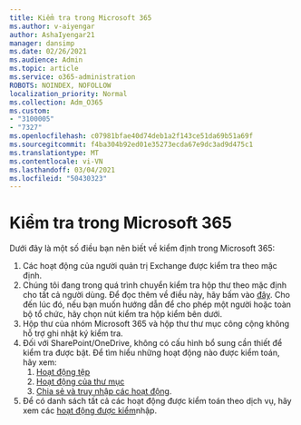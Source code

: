 ```yaml
---
title: Kiểm tra trong Microsoft 365
ms.author: v-aiyengar
author: AshaIyengar21
manager: dansimp
ms.date: 02/26/2021
ms.audience: Admin
ms.topic: article
ms.service: o365-administration
ROBOTS: NOINDEX, NOFOLLOW
localization_priority: Normal
ms.collection: Adm_O365
ms.custom:
- "3100005"
- "7327"
ms.openlocfilehash: c07981bfae40d74deb1a2f143ce51da69b51a69f
ms.sourcegitcommit: f4ba304b92ed01e35273ecda67e9dc3ad9d475c1
ms.translationtype: MT
ms.contentlocale: vi-VN
ms.lasthandoff: 03/04/2021
ms.locfileid: "50430323"
---
```

# <a name="auditing-in-microsoft-365"></a>Kiểm tra trong Microsoft 365

Dưới đây là một số điều bạn nên biết về kiểm định trong Microsoft 365:

1. Các hoạt động của người quản trị Exchange được kiểm tra theo mặc định.
1. Chúng tôi đang trong quá trình chuyển kiểm tra hộp thư theo mặc định cho tất cả người dùng. Để đọc thêm về điều này, hãy bấm vào [đây](https://techcommunity.microsoft.com/t5/Security-Privacy-and-Compliance/Exchange-Mailbox-Auditing-will-be-enabled-by-default/ba-p/215171). Cho đến lúc đó, nếu bạn muốn hướng dẫn để cho phép một người hoặc toàn bộ tổ chức, hãy chọn nút kiểm tra hộp kiểm bên dưới.
1. Hộp thư của nhóm Microsoft 365 và hộp thư thư mục công cộng không hỗ trợ ghi nhật ký kiểm tra.
1. Đối với SharePoint/OneDrive, không có cấu hình bổ sung cần thiết để kiểm tra được bật. Để tìm hiểu những hoạt động nào được kiểm toán, hãy xem:
    1. [Hoạt động tệp](https://docs.microsoft.com/office365/securitycompliance/search-the-audit-log-in-security-and-compliance#file-and-page-activities)
    1. [Hoạt động của thư mục](https://docs.microsoft.com/office365/securitycompliance/search-the-audit-log-in-security-and-compliance#folder-activities)
    1. [Chia sẻ và truy nhập các hoạt động](https://docs.microsoft.com/office365/securitycompliance/search-the-audit-log-in-security-and-compliance#sharing-and-access-request-activities).
1. Để có danh sách tất cả các hoạt động được kiểm toán theo dịch vụ, hãy xem các [hoạt động được kiểm](https://docs.microsoft.com/office365/securitycompliance/search-the-audit-log-in-security-and-compliance#audited-activities)nhập.
